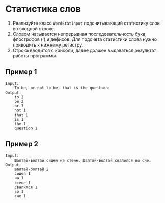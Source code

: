 # Статистика слов

1. Реализуйте класс `WordStatInput` подсчитывающий статистику слов 
во входной строке.
2. Словом называется непрерывная последовательность букв, фпострофов (') и дефисов. Для подсчета статистики слова нужно 
приводить к нижнему регистру.
3. Строка вводится с консоли, далее должен выдаваться результат работы программы.


## Пример 1

    Input:
        To be, or not to be, that is the question:
    Output:
        to 2
        be 2
        or 1
        not 1
        that 1
        is 1
        the 1
        question 1

## Пример 2

    Input:
        Шалтай-Болтай сидел на стене. Шалтай-Болтай свалился во сне.
    Output:
        шалтай-болтай 2
        сидел 1
        на 1
        стене 1
        свалился 1
        во 1
        сне 1
